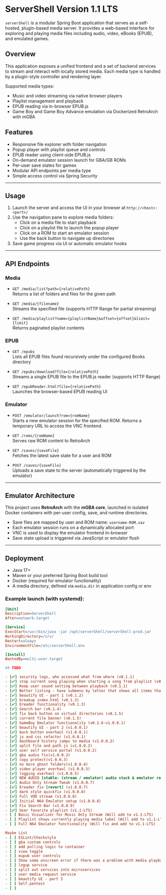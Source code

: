 # ServerShell Version 1.1 LTS

`serverShell` is a modular Spring Boot application that serves as a self-hosted, plugin-based media server. It provides a web-based interface for exploring and playing media files including audio, video, eBooks (EPUB), and emulated games.

## Overview

This application exposes a unified frontend and a set of backend services to stream and interact with locally stored media. Each media type is handled by a plugin-style controller and rendering layer.

Supported media types:
- Music and video streaming via native browser players
- Playlist management and playback
- EPUB reading via in-browser EPUB.js
- Game Boy and Game Boy Advance emulation via Dockerized RetroArch with mGBA

## Features

- Responsive file explorer with folder navigation
- Popup player with playlist queue and controls
- EPUB reader using client-side EPUB.js
- On-demand emulator session launch for GBA/GB ROMs
- Per-user save states for games
- Modular API endpoints per media type
- Simple access control via Spring Security

---

## Usage

1. Launch the server and access the UI in your browser at `http://<host>:<port>/`
2. Use the navigation pane to explore media folders:
   - Click on a media file to start playback
   - Click on a playlist file to launch the popup player
   - Click on a ROM to start an emulator session
   - Use the back button to navigate up directories
3. Save game progress via UI or automatic emulator hooks

---

## API Endpoints

### Media

- `GET /media/list?path={relativePath}`  
  Returns a list of folders and files for the given path

- `GET /media/{filename}`  
  Streams the specified file (supports HTTP Range for partial streaming)

- `GET /media/playlist?name={playlistName}&offset={offset}&limit={limit}`  
  Returns paginated playlist contents

### EPUB

- `GET /epubs`  
  Lists all EPUB files found recursively under the configured Books directory

- `GET /epubs/download?file={relativePath}`  
  Streams a single EPUB file to the EPUB.js reader (supports HTTP Range)

- `GET /epubReader.html?file={relativePath}`  
  Launches the browser-based EPUB reading UI

### Emulator

- `POST /emulator/launch?rom={romName}`  
  Starts a new emulator session for the specified ROM. Returns a temporary URL to access the VNC frontend.

- `GET /roms/{romName}`  
  Serves raw ROM content to RetroArch

- `GET /saves/{saveFile}`  
  Fetches the latest save state for a user and ROM

- `POST /saves/{saveFile}`  
  Uploads a save state to the server (automatically triggered by the emulator)

---

## Emulator Architecture

This project uses **RetroArch** with the **mGBA core**, launched in isolated Docker containers with per-user config, save, and runtime directories.

- Save files are mapped by user and ROM name: `username-ROM.sav`
- Each emulator session runs on a dynamically allocated port
- VNC is used to display the emulator frontend in-browser
- Save state upload is triggered via JavaScript or emulator flush

---

## Deployment

- Java 17+
- Maven or your preferred Spring Boot build tool
- Docker (required for emulator functionality)
- A media directory, defined via `media.dir` in application config or env

### Example launch (with systemd):

```ini
[Unit]
Description=ServerShell
After=network.target

[Service]
ExecStart=/usr/bin/java -jar /opt/serverShell/serverShell-prod.jar
WorkingDirectory=/srv/
Restart=always
EnvironmentFile=/etc/serverShell.env

[Install]
WantedBy=multi-user.target

## TODO

- [✅] security logs, who accessed what from where (v0.1.1)
- [✅] stop current song playing when starting a song from playlist (v0.1.1)
- [✅] Keep user sound setting between playback (v0.1.1)
- [✅] Better listing - have submenu by letter that shows all items that start with the letter (v0.1.2)
- [✅] beautify UI - part 1 (v0.1.2)
- [✅] breakup index.html (v0.1.3)
- [✅] Ereader functionality (v0.1.3)
- [✅] Search bar (v0.1.4)
- [✅] fix back button on virtual directories (v0.1.5)
- [✅] current file banner (v0.1.5)
- [✅] GameBoy Emulator functionality (v0.1.6-v1.0.0.1)
- [✅] beautify UI - part 2 (v1.0.0.1)
- [✅] back button overhaul (v1.0.0.1)
- [✅] js and css refactor (v1.0.0.1)
- [✅] dashboard history jumps to media (v1.0.0.2)
- [✅] split file and path js (v1.0.0.2)
- [✅] user self service portal (v1.0.0.2)
- [✅] gba audio fix(v1.0.0.3)
- [✅] copy protect(v1.0.0.3)
- [✅] no more ghost folders(v1.0.0.4)
- [✅] video player overhaul (v1.0.0.5)
- [✅] logging overhaul (v1.0.0.5)
- [✅] NEW AUDIO [stable: (stream / emulator) audio stack & emulator rewrite] (v1.0.0.6)
- [✅] Audio Only Stream Tweak (v1.0.0.7)
- [✅] Ereader fix [revert] (v1.0.0.7)
- [✅] dark style quickfix (v1.0.0.8)
- [✅] Full VOD stream (v1.0.0.8)
- [✅] Initial N64 Emulator setup (v1.0.0.8)
- [✅] Fix Search Bar (v1.0.0.9)
- [✅] User favorite playlist (v1.1-LTS)
- [ ] Basic Visualizer for Music Only Stream (Will add to v1.1-LTS)
- [ ] Playlist shows currently playing media label (Will add to v1.1-LTS)
- [ ] Full N64 Emulator functionality (Will fix and add to v1.1-LTS)

Maybe List
- [ ] ESLint/Checkstyle
- [ ] gba custom controls
- [ ] add polling logic to container
- [ ] view toggle
- [ ] eupub user controls
- [ ] Show some onscreen error if there was a problem with media playback
- [ ] logup service 
- [ ] split out services into microservices
- [ ] user media request service
- [ ] beautify UI - part 3
- [ ] Self.pentest
- [ ] 
